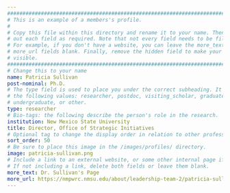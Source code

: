 ```yaml
---
################################################################################
# This is an example of a members's profile.                                   #
#                                                                              #
# Copy this file within this directory and rename it to your name. Then fill   #
# out each field as required. Note that not every field needs to be filled out.#
# For example, if you don't have a website, you can leave the more_text and    #
# more_url fields blank. Finally, remove the hidden field to make your profile #
# visible.                                                                     #
################################################################################
# Change this to your name
name: Patricia Sullivan
post-nominal: Ph.D.
# The type field is used to place you under the correct subheading. It may be of
# the following values: researcher, postdoc, visiting_scholar, graduate,
# undergraduate, or other.
type: researcher
# Bio-tags: the following describe the person's role in the research.
institution: New Mexico State University
title: Director, Office of Strategic Initiatives
# Optional tag to change the display order in relation to other professors
sort_order: 50
# Be sure to place this image in the /images/profiles/ directory.
image: patricia-sullivan.png
# Include a link to an external website, or some other internal page if desired.
# If not including a link, delete both fields or leave them blank.
more_text: Dr. Sullivan's Page
more_url: https://nmpwrc.nmsu.edu/about/leadership-team-2/patricia-sullivan.html
---
```


